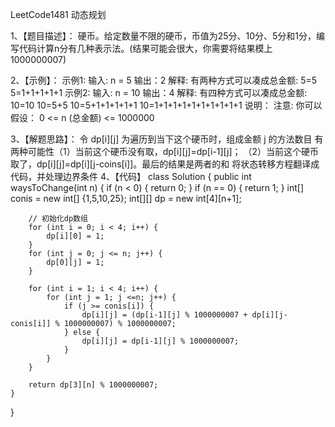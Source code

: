 LeetCode1481 动态规划

1、【题目描述】：
硬币。给定数量不限的硬币，币值为25分、10分、5分和1分，编写代码计算n分有几种表示法。(结果可能会很大，你需要将结果模上1000000007)

2、【示例】：
示例1:
 输入: n = 5
 输出：2
 解释: 有两种方式可以凑成总金额:
5=5
5=1+1+1+1+1
示例2:
 输入: n = 10
 输出：4
 解释: 有四种方式可以凑成总金额:
10=10
10=5+5
10=5+1+1+1+1+1
10=1+1+1+1+1+1+1+1+1+1
说明：
注意:
你可以假设：
0 <= n (总金额) <= 1000000

3、【解题思路】：
令 dp[i][j] 为遍历到当下这个硬币时，组成金额 j 的方法数目
有两种可能性（1）当前这个硬币没有取，dp[i][j]=dp[i-1][j]；
（2）当前这个硬币取了，dp[i][j]=dp[i][j-coins[i]]。最后的结果是两者的和
将状态转移方程翻译成代码，并处理边界条件
4、【代码】
class Solution {
    public int waysToChange(int n) {
        if (n < 0) {
            return 0;
        }
        if (n == 0) {
            return 1;
        }
        int[] conis = new int[] {1,5,10,25};
        int[][] dp = new int[4][n+1];

        // 初始化dp数组
        for (int i = 0; i < 4; i++) {
            dp[i][0] = 1;
        }
        for (int j = 0; j <= n; j++) {
            dp[0][j] = 1;
        }

        for (int i = 1; i < 4; i++) {
            for (int j = 1; j <=n; j++) {
                if (j >= conis[i]) {
                    dp[i][j] = (dp[i-1][j] % 1000000007 + dp[i][j-conis[i]] % 1000000007) % 1000000007;
                } else {
                    dp[i][j] = dp[i-1][j] % 1000000007;
                }
            }
        }

        return dp[3][n] % 1000000007;
    }
}
